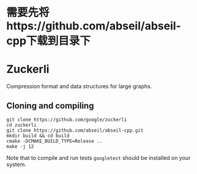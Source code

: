 # 需要先将https://github.com/abseil/abseil-cpp下载到目录下

# Zuckerli
Compression format and data structures for large graphs.

## Cloning and compiling

``` shell
git clone https://github.com/google/zuckerli
cd zuckerli
git clone https://github.com/abseil/abseil-cpp.git
mkdir build && cd build
cmake -DCMAKE_BUILD_TYPE=Release ..
make -j 12
```

Note that to compile and run tests `googletest` should be installed on your
system.
